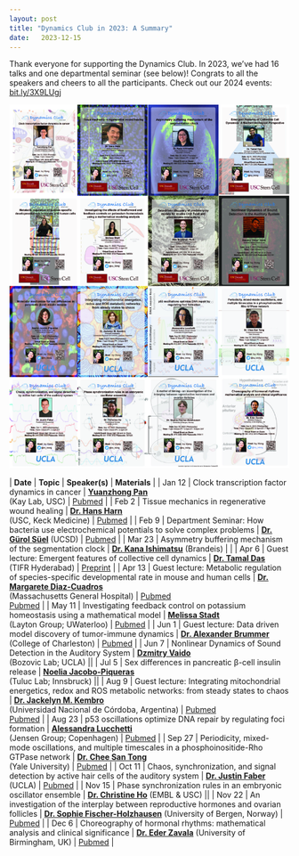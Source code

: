 ```yaml
---
layout: post
title: "Dynamics Club in 2023: A Summary"
date:   2023-12-15 
---
```


Thank everyone for supporting the Dynamics Club. In 2023, we’ve had 16 talks and one departmental seminar (see below)! Congrats to all the speakers and cheers to all the participants. Check out our 2024 events: [bit.ly/3X9LUgj](bit.ly/3X9LUgj)

![DynamicsClub](/images/DynamicsClub_2023summary.jpg)

| **Date** | **Topic** | **Speaker(s)** | **Materials** |
| Jan 12 | Clock transcription factor dynamics in cancer | [**Yuanzhong Pan**](https://kaylab.usc.edu/about-ussteve-a-kay-ph-d-d-sc/staff/)  <br /> (Kay Lab, USC)  | [Pubmed](https://pubmed.ncbi.nlm.nih.gov/36595671/) |
| Feb 2 | Tissue mechanics in regenerative wound healing | [**Dr. Hans Harn**](https://sites.usc.edu/cmchuong/about/)  <br /> (USC, Keck Medicine)  | [Pubmed](https://pubmed.ncbi.nlm.nih.gov/33972536/) |
| Feb 9 | Department Seminar: How bacteria use electrochemical potentials to solve complex problems | [**Dr. Gürol Süel**](https://suellab.github.io) (UCSD)  | [Pubmed](https://pubmed.ncbi.nlm.nih.gov/36201591/) |
| Mar 23 | Asymmetry buffering mechanism of the segmentation clock | [**Dr. Kana Ishimatsu**](https://www.brandeis.edu/mathematics/people/index.html) (Brandeis) | |
| Apr 6 | Guest lecture: Emergent features of collective cell dynamics | [**Dr. Tamal Das**](https://www.tifrh.res.in/~tamal/) <br /> (TIFR Hyderabad)  | [Preprint](https://doi.org/10.1101/2022.08.03.502740) |
| Apr 13 | Guest lecture: Metabolic regulation of species-specific developmental rate in mouse and human cells | [**Dr. Margarete Diaz-Cuadros**](https://molbio.massgeneral.org/labs/diaz-cuadros-lab/) <br /> (Massachusetts General Hospital) | [Pubmed](https://pubmed.ncbi.nlm.nih.gov/31915384/) <br /> [Pubmed](https://pubmed.ncbi.nlm.nih.gov/36599986/) |
| May 11 | Investigating feedback control on potassium homeostasis using a mathematical model | [**Melissa Stadt**](https://uwaterloo.ca/scholar/mstadt/home) <br /> (Layton Group; UWaterloo) | [Pubmed](https://pubmed.ncbi.nlm.nih.gov/36538563/) |
| Jun 1 | Guest lecture: Data driven model discovery of tumor-immune dynamics | [**Dr. Alexander Brummer**](https://physics.cofc.edu/faculty-and-staff-listing/brummer,-alex.php) <br /> (College of Charleston) | [Pubmed](https://pubmed.ncbi.nlm.nih.gov/37256133/) |
| Jun 7 | Nonlinear Dynamics of Sound Detection in the Auditory System | [**Dzmitry Vaido**](https://bozoviclab.physics.ucla.edu/members.html) <br /> (Bozovic Lab; UCLA) ||
| Jul 5 | Sex differences in pancreatic β-cell insulin release | [**Noelia Jacobo-Piqueras**](https://cavx.at/noelia-jacobo-piqueras/) <br /> (Tuluc Lab; Innsbruck) ||
| Aug 9 | Guest lecture: Integrating mitochondrial energetics, redox and ROS metabolic networks: from steady states to chaos | [**Dr. Jackelyn M. Kembro**](https://loop.frontiersin.org/people/170588/overview) <br /> (Universidad Nacional de Córdoba, Argentina) | [Pubmed](https://pubmed.ncbi.nlm.nih.gov/23442855/) <br /> [Pubmed](https://pubmed.ncbi.nlm.nih.gov/30337561/) |
| Aug 23 | p53 oscillations optimize DNA repair by regulating foci formation | [**Alessandra Lucchetti**](https://nbi.ku.dk/english/staff/?pure=en/persons/624447) <br /> (Jensen Group; Copenhagen) | [Pubmed](https://pubmed.ncbi.nlm.nih.gov/36368307/) |
| Sep 27 | Periodicity, mixed-mode oscillations, and multiple timescales in a phosphoinositide-Rho GTPase network | [**Dr. Chee San Tong**](https://medicine.yale.edu/lab/wu/members/) <br /> (Yale University) | [Pubmed](https://pubmed.ncbi.nlm.nih.gov/37494180/) |
| Oct 11 | Chaos, synchronization, and signal detection by active hair cells of the auditory system | [**Dr. Justin Faber**](https://bozoviclab.physics.ucla.edu/members.html) (UCLA) | [Pubmed](https://journals.aps.org/prresearch/abstract/10.1103/PhysRevResearch.3.013266) |
| Nov 15 | Phase synchronization rules in an embryonic oscillator ensemble | [**Dr. Christine Ho**](https://morsutlab.usc.edu/people/) (EMBL & USC) ||
| Nov 22 | An investigation of the interplay between reproductive hormones and ovarian follicles | [**Dr. Sophie Fischer-Holzhausen**](https://www.linkedin.com/in/sophie-fischer-holzhausen-99b366244) (University of Bergen, Norway) | [Pubmed](https://pubmed.ncbi.nlm.nih.gov/35568223/) |
| Dec 6 | Choreography of hormonal rhythms: mathematical analysis and clinical significance | [**Dr. Eder Zavala**](https://www.birmingham.ac.uk/staff/profiles/metabolism-systems/zavala-eder.aspx) (University of Birmingham, UK) | [Pubmed](https://pubmed.ncbi.nlm.nih.gov/37343084/) |
